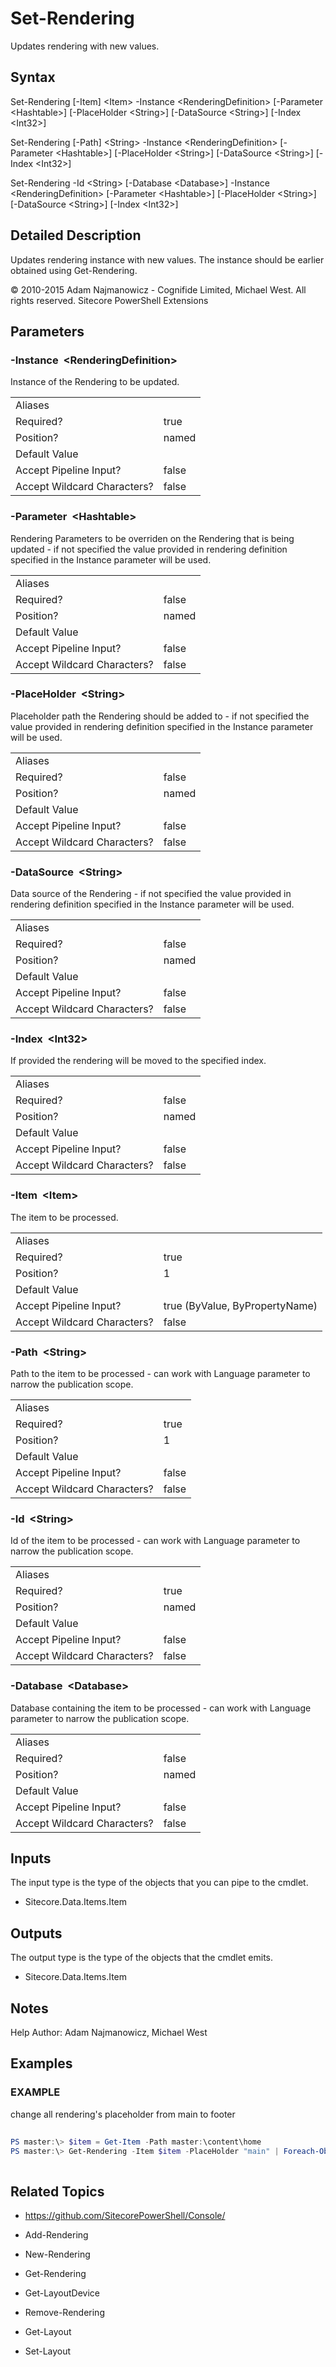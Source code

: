 # Set-Rendering 
 
Updates rendering with new values. 
 
## Syntax 
 
Set-Rendering [-Item] &lt;Item&gt; -Instance &lt;RenderingDefinition&gt; [-Parameter &lt;Hashtable&gt;] [-PlaceHolder &lt;String&gt;] [-DataSource &lt;String&gt;] [-Index &lt;Int32&gt;] 
 
Set-Rendering [-Path] &lt;String&gt; -Instance &lt;RenderingDefinition&gt; [-Parameter &lt;Hashtable&gt;] [-PlaceHolder &lt;String&gt;] [-DataSource &lt;String&gt;] [-Index &lt;Int32&gt;] 
 
Set-Rendering -Id &lt;String&gt; [-Database &lt;Database&gt;] -Instance &lt;RenderingDefinition&gt; [-Parameter &lt;Hashtable&gt;] [-PlaceHolder &lt;String&gt;] [-DataSource &lt;String&gt;] [-Index &lt;Int32&gt;] 
 
 
## Detailed Description 
 
Updates rendering instance with new values. The instance should be earlier obtained using Get-Rendering. 
 
© 2010-2015 Adam Najmanowicz - Cognifide Limited, Michael West. All rights reserved. Sitecore PowerShell Extensions 
 
## Parameters 
 
### -Instance&nbsp; &lt;RenderingDefinition&gt; 
 
Instance of the Rendering to be updated.
 

| | |
| - | - |
| Aliases |  |
| Required? | true |
| Position? | named |
| Default Value |  |
| Accept Pipeline Input? | false |
| Accept Wildcard Characters? | false | 
 
### -Parameter&nbsp; &lt;Hashtable&gt; 
 
Rendering Parameters to be overriden on the Rendering that is being updated - if not specified the value provided in rendering definition specified in the Instance parameter will be used.
 

| | |
| - | - |
| Aliases |  |
| Required? | false |
| Position? | named |
| Default Value |  |
| Accept Pipeline Input? | false |
| Accept Wildcard Characters? | false | 
 
### -PlaceHolder&nbsp; &lt;String&gt; 
 
Placeholder path the Rendering should be added to - if not specified the value provided in rendering definition specified in the Instance parameter will be used.
 

| | |
| - | - |
| Aliases |  |
| Required? | false |
| Position? | named |
| Default Value |  |
| Accept Pipeline Input? | false |
| Accept Wildcard Characters? | false | 
 
### -DataSource&nbsp; &lt;String&gt; 
 
Data source of the Rendering - if not specified the value provided in rendering definition specified in the Instance parameter will be used.
 

| | |
| - | - |
| Aliases |  |
| Required? | false |
| Position? | named |
| Default Value |  |
| Accept Pipeline Input? | false |
| Accept Wildcard Characters? | false | 
 
### -Index&nbsp; &lt;Int32&gt; 
 
If provided the rendering will be moved to the specified index.
 

| | |
| - | - |
| Aliases |  |
| Required? | false |
| Position? | named |
| Default Value |  |
| Accept Pipeline Input? | false |
| Accept Wildcard Characters? | false | 
 
### -Item&nbsp; &lt;Item&gt; 
 
The item to be processed.
 

| | |
| - | - |
| Aliases |  |
| Required? | true |
| Position? | 1 |
| Default Value |  |
| Accept Pipeline Input? | true (ByValue, ByPropertyName) |
| Accept Wildcard Characters? | false | 
 
### -Path&nbsp; &lt;String&gt; 
 
Path to the item to be processed - can work with Language parameter to narrow the publication scope.
 

| | |
| - | - |
| Aliases |  |
| Required? | true |
| Position? | 1 |
| Default Value |  |
| Accept Pipeline Input? | false |
| Accept Wildcard Characters? | false | 
 
### -Id&nbsp; &lt;String&gt; 
 
Id of the item to be processed - can work with Language parameter to narrow the publication scope.
 

| | |
| - | - |
| Aliases |  |
| Required? | true |
| Position? | named |
| Default Value |  |
| Accept Pipeline Input? | false |
| Accept Wildcard Characters? | false | 
 
### -Database&nbsp; &lt;Database&gt; 
 
Database containing the item to be processed - can work with Language parameter to narrow the publication scope.
 

| | |
| - | - |
| Aliases |  |
| Required? | false |
| Position? | named |
| Default Value |  |
| Accept Pipeline Input? | false |
| Accept Wildcard Characters? | false | 
 
## Inputs 
 
The input type is the type of the objects that you can pipe to the cmdlet. 
 
* Sitecore.Data.Items.Item 
 
## Outputs 
 
The output type is the type of the objects that the cmdlet emits. 
 
* Sitecore.Data.Items.Item 
 
## Notes 
 
Help Author: Adam Najmanowicz, Michael West 
 
## Examples 
 
### EXAMPLE 
 
change all rendering's placeholder from main to footer 
 
```powershell   
 
PS master:\> $item = Get-Item -Path master:\content\home
PS master:\> Get-Rendering -Item $item -PlaceHolder "main" | Foreach-Object { $_.Placeholder = "footer"; Set-Rendering -Item $item -Instance $_ } 
 
``` 
 
## Related Topics 
 
* <a href='https://github.com/SitecorePowerShell/Console/' target='_blank'>https://github.com/SitecorePowerShell/Console/</a><br/> 
 
* Add-Rendering 
 
* New-Rendering 
 
* Get-Rendering 
 
* Get-LayoutDevice 
 
* Remove-Rendering 
 
* Get-Layout 
 
* Set-Layout

